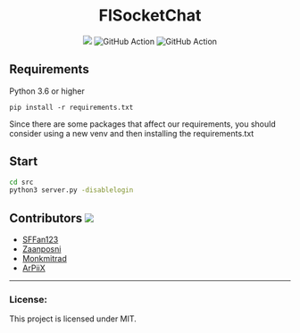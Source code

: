 <h1 align="center">FISocketChat</h1>
<p align="center">
  <a href="https://github.com/FI18-Trainees/FISocketChat/blob/dev/LICENSE"><img src="https://img.shields.io/github/license/FI18-Trainees/FISocketChat.svg"/></a>
  <img src="https://github.com/FI18-Trainees/FISocketChat/workflows/BasicCheckup/badge.svg" alt="GitHub Action"/>
  <img src="https://github.com/FI18-Trainees/FISocketChat/workflows/UnitTestSockets/badge.svg" alt="GitHub Action"/>
</p>

## Requirements

Python 3.6 or higher

```
pip install -r requirements.txt
```
Since there are some packages that affect our requirements, you should consider using a new venv and then installing the requirements.txt
## Start
```bash
cd src
python3 server.py -disablelogin
```

## Contributors <img src="https://img.shields.io/badge/contributions-welcome-brightgreen.svg?style=flat"/>
- <a href="https://github.com/SFFan123">SFFan123</a>
- <a href="https://github.com/zaanposni">Zaanposni</a>
- <a href="https://github.com/Monkmitrad">Monkmitrad</a>
- <a href="https://github.com/ArPiiX">ArPiiX</a>
<hr />

### License:

This project is licensed under MIT.
